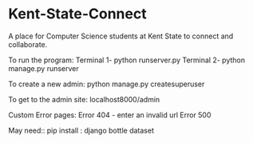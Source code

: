 # Kent-State-Connect
A place for Computer Science students at Kent State to connect and collaborate.


To run the program:
Terminal 1- python runserver.py
Terminal 2- python manage.py runserver

To create a new admin: python manage.py createsuperuser

To get to the admin site: localhost8000/admin

Custom Error pages: Error 404 - enter an invalid url
                    Error 500 

May need::
pip install : django
              bottle
              dataset
              